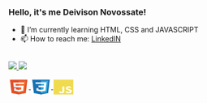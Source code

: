 ### Hello, it's me Deivison Novossate!

- 🌱 I’m currently learning HTML, CSS and JAVASCRIPT
- 📫 How to reach me: [LinkedIN](https://www.linkedin.com/in/deivison-novossate-7b788a112/)
##

<div>
  <a href="">
    <img height="180em" src="https://github-readme-stats.vercel.app/api?username=deivisonnovossate&show_icons=true&theme=dark&include_all_commits=true&count_private=true" />
    <img height="180em" src="https://github-readme-stats.vercel.app/api/top-langs/?username=deivisonnovossate&layout=compact&langs_count=16&theme=dark" />
 </div>

 <div style="display: inline_block"><br>
   <img align="center" alt="Deivison-HTML" height="30" width="40" src="https://raw.githubusercontent.com/devicons/devicon/master/icons/html5/html5-original.svg" />
   <img align="center" alt="Deivison-HTML" height="30" width="40" src="https://raw.githubusercontent.com/devicons/devicon/master/icons/css3/css3-original.svg" />
   <img align="center" alt="Deivison-HTML" height="30" width="40" src="https://raw.githubusercontent.com/devicons/devicon/master/icons/javascript/javascript-plain.svg" />
   
  </div>
  
##
